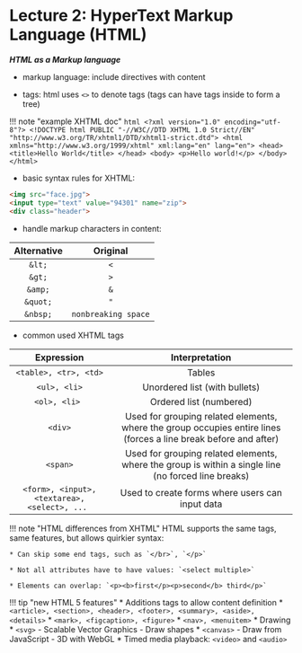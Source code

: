 # Lecture 2: HyperText Markup Language (HTML)

**_HTML as a Markup language_**

* markup language: include directives with content

* tags: html uses `<>` to denote tags (tags can have tags inside to form a tree)

!!! note "example XHTML doc"
    ```html
    <?xml version="1.0" encoding="utf-8"?>
    <!DOCTYPE html PUBLIC "-//W3C//DTD XHTML 1.0 Strict//EN"
    "http://www.w3.org/TR/xhtml1/DTD/xhtml1-strict.dtd">
    <html xmlns="http://www.w3.org/1999/xhtml" xml:lang="en" lang="en">
        <head>
            <title>Hello World</title>
        </head>
        <body>
            <p>Hello world!</p>
        </body>
    </html>
    ```

* basic syntax rules for XHTML:

```html
<img src="face.jpg">
<input type="text" value="94301" name="zip">
<div class="header">
```

* handle markup characters in content:

| Alternative | Original |
| :----: | :----: |
| `&lt;` | `<` |
| `&gt;` | `>` |
| `&amp;` | `&` |
| `&quot;` | `"` |
| `&nbsp;` | `nonbreaking space` |

* common used XHTML tags

|                  Expression                   |                        Interpretation                        |
| :-------------------------------------------: | :----------------------------------------------------------: |
|             `<table>, <tr>, <td>`             |                            Tables                            |
|                 `<ul>, <li>`                  |                Unordered list (with bullets)                 |
|                 `<ol>, <li> `                 |                   Ordered list (numbered)                    |
|                    `<div>`                    | Used for grouping related elements, where the group occupies entire lines (forces a line break before and after) |
|                   `<span>`                    | Used for grouping related elements, where the group is within a single line (no forced line breaks) |
| `<form>, <input>, <textarea>, <select>, ... ` |       Used to create forms where users can input data        |

!!! note "HTML differences from XHTML"
    HTML supports the same tags, same features, but allows quirkier syntax:

    * Can skip some end tags, such as `</br>`, `</p>`
    
    * Not all attributes have to have values: `<select multiple>`
    
    * Elements can overlap: `<p><b>first</p><p>second</b> third</p>`

!!! tip "new HTML 5 features"
    * Additions tags to allow content definition
        * `<article>, <section>, <header>, <footer>, <summary>, <aside>, <details>`
        * `<mark>, <figcaption>, <figure>`
        * `<nav>, <menuitem>`
    * Drawing
        * `<svg>` - Scalable Vector Graphics - Draw shapes
        * `<canvas>` - Draw from JavaScript - 3D with WebGL
    * Timed media playback: `<video>` and `<audio>`